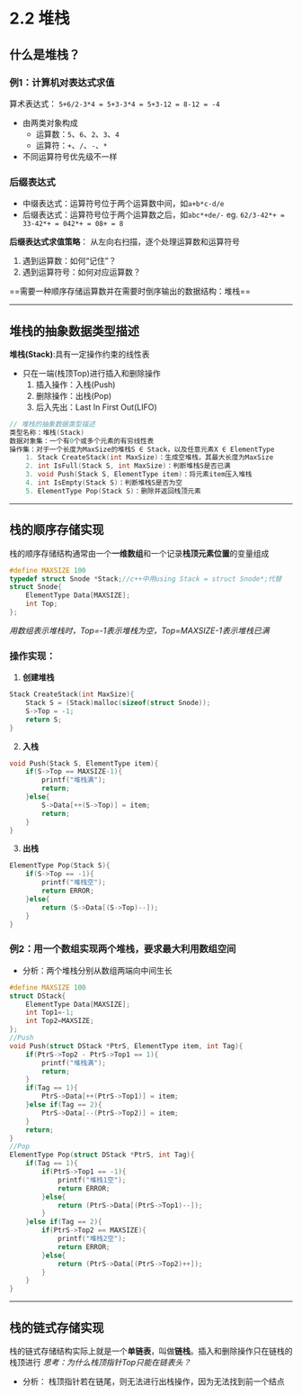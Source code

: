 # 2.2 堆栈
## 什么是堆栈？
### 例1：计算机对表达式求值
算术表达式： `5+6/2-3*4 = 5+3-3*4 = 5+3-12 = 8-12 = -4`
- 由两类对象构成
  - 运算数：`5`、`6`、`2`、`3`、`4`
  - 运算符：`+`、`/`、`-`、`*`
- 不同运算符号优先级不一样
 
### 后缀表达式
- 中缀表达式：运算符号位于两个运算数中间，如`a+b*c-d/e`
- 后缀表达式：运算符号位于两个运算数之后，如`abc*+de/-`
eg. `62/3-42*+ = 33-42*+ = 042*+ = 08+ = 8`  

**后缀表达式求值策略**： 从左向右扫描，逐个处理运算数和运算符号
1. 遇到运算数：如何“记住”？
2. 遇到运算符号：如何对应运算数？

==需要一种顺序存储运算数并在需要时倒序输出的数据结构：堆栈==

---
## 堆栈的抽象数据类型描述
**堆栈(Stack)**:具有一定操作约束的线性表
- 只在一端(栈顶Top)进行插入和删除操作
   1. 插入操作：入栈(Push)
   2. 删除操作：出栈(Pop)
   3. 后入先出：Last In First Out(LIFO)
```c
// 堆栈的抽象数据类型描述
类型名称：堆栈(Stack)
数据对象集：一个有0个或多个元素的有穷线性表
操作集：对于一个长度为MaxSize的堆栈S ∈ Stack，以及任意元素X ∈ ElementType
    1. Stack CreateStack(int MaxSize)：生成空堆栈，其最大长度为MaxSize
    2. int IsFull(Stack S, int MaxSize)：判断堆栈S是否已满
    3. void Push(Stack S, ElementType item)：将元素item压入堆栈
    4. int IsEmpty(Stack S)：判断堆栈S是否为空
    5. ElementType Pop(Stack S)：删除并返回栈顶元素
```
---
## 栈的顺序存储实现
栈的顺序存储结构通常由一个**一维数组**和一个记录**栈顶元素位置**的变量组成
```c
#define MAXSIZE 100
typedef struct Snode *Stack;//c++中用using Stack = struct Snode*;代替
struct Snode{
    ElementType Data[MAXSIZE];
    int Top;
};
```
*用数组表示堆栈时，Top=-1表示堆栈为空，Top=MAXSIZE-1表示堆栈已满*

### 操作实现：
1. **创建堆栈**
```c
Stack CreateStack(int MaxSize){
    Stack S = (Stack)malloc(sizeof(struct Snode));
    S->Top = -1;
    return S;
}
```
2. **入栈**
```c
void Push(Stack S, ElementType item){
    if(S->Top == MAXSIZE-1){
        printf("堆栈满");
        return;
    }else{
        S->Data[++(S->Top)] = item;
        return;
    }
}
```
3. **出栈**
```c
ElementType Pop(Stack S){
    if(S->Top == -1){
        printf("堆栈空");
        return ERROR;
    }else{
        return (S->Data[(S->Top)--]);
    }
}
```

### 例2：用一个数组实现两个堆栈，要求最大利用数组空间
- 分析：两个堆栈分别从数组两端向中间生长
```c
#define MAXSIZE 100
struct DStack{
    ElementType Data[MAXSIZE];
    int Top1=-1;
    int Top2=MAXSIZE;
};
//Push
void Push(struct DStack *PtrS, ElementType item, int Tag){
    if(PtrS->Top2 - PtrS->Top1 == 1){
        printf("堆栈满");
        return;
    }
    if(Tag == 1){
        PtrS->Data[++(PtrS->Top1)] = item;
    }else if(Tag == 2){
        PtrS->Data[--(PtrS->Top2)] = item;
    }
    return;
}
//Pop
ElementType Pop(struct DStack *PtrS, int Tag){
    if(Tag == 1){
        if(PtrS->Top1 == -1){
            printf("堆栈1空");
            return ERROR;
        }else{
            return (PtrS->Data[(PtrS->Top1)--]);
        }
    }else if(Tag == 2){
        if(PtrS->Top2 == MAXSIZE){
            printf("堆栈2空");
            return ERROR;
        }else{
            return (PtrS->Data[(PtrS->Top2)++]);
        }
    }
}
```
---
## 栈的链式存储实现
栈的链式存储结构实际上就是一个**单链表**，叫做**链栈**。插入和删除操作只在链栈的栈顶进行
*思考：为什么栈顶指针Top只能在链表头？*
- 分析： 栈顶指针若在链尾，则无法进行出栈操作，因为无法找到前一个结点